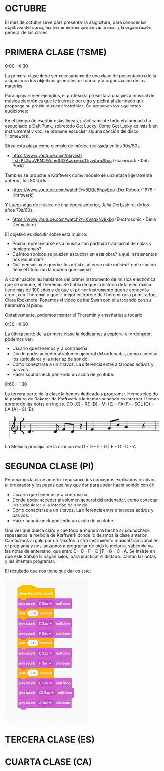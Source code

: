 # OCTUBRE

El mes de octubre sirve para presentar la asignatura, para conocer los objetivos
del curso, las herramientas que se van a usar y la organización general de las
clases.


# PRIMERA CLASE (TSME)

0:00 - 0:30

La primera clase debe ser necesariamente una clase de presentación de la
asigunatura los objetivos generales del curso y la organización de las materias.

Para apoyarse en ejemplos, el profesor/a presentará una pieza musical de música electrónica que le interese por algo
y pedirá al alumnado que proponga su propia música electrónica. Se proponen las siguientes audiciones:

En el tiempo de escribir estas lineas, prácticamente todo el alumnado ha escuchado a Daft Punk, sobretodo Get Lucky.
Como Get Lucky es más bien instrumental y voz, se propone escuchar alguna canción del disco 'Homework'. 

Sirva esta pieza como ejemplo de música realizada en los 90s/80s.
- https://www.youtube.com/playlist?list=PLSdoVPM5Wnne3Q2AxosemsThywhraJ0su
    (Homework - Daft Punk)
    
También se propone a Kraftwerk como modelo de una etapa ligeramente anterior, los 80s/70s. 
- https://www.youtube.com/watch?v=5DBc5NpyEoo
    (Der Roboter 1978 - Kraftwerk)

Y Luego algo de música de una época anterior, Delia Derbyshire, de los años 70s/60s.
- https://www.youtube.com/watch?v=XVsqxNy8kkg
    (Electrosonic - Delia Derbyshire)

El objetivo es discutir sobre esta música:
- Podría representarse esta música con partitura tradicional de notas y pentagramas?
- Cuántos sonidos se pueden escuchar en esta obra? a qué instrumentos nos recuerdan?
- Qué pensais que querían los artistas al crear este música? qué relación tiene el titulo
con la música que suena?

A continuación les hablamos del primer instrumento de música electrónica que se conoce, el Theremin. Se habla de que
la historia de la electrónica tiene más de 100 años y de que el primer instrumento que se conoce lo creó Leon Theremin
y que la mejor intérprete de Theremin y la primera fue, Clara Rockmore. Ponemos el video de the Swan con ella tocando
con su heramana al piano. 

Optativamente, podemos montar el Theremin y enseñarles a tocarlo. 

0:30 - 0:60

La última parte de la primera clase la dedicamos a explorar el ordenador, podemos ver:
- Usuario que tenemos y la contraseña.
- Donde poder acceder al volumen general del ordenador, como conectar los auriculares y la interfaz de sonido.
- Cómo conectarse a un altavoz. La diferencia entre altavoces activos y pasivos.
- Hacer soundcheck poniendo un audio de youtube.

0:60 - 1:30

La tercera parte de la clase la hemos dedicado a programar. Hemos elegido la partitura de Roboter de Kraftwerk y la hemos buscado en internet. Hemos aprendido las notas en inglés. DO (C) - RE (D) - MI (E) - FA (F) - SOL (G) - LA (A) - SI (B).

![DieRoboterKraftwerk](Screenshot_1.png)

La Melodía principal de la canción es: D - D - F - D  |  F - G - C - A

# SEGUNDA CLASE (PI)

Retomamos la clase anterior repasando los conceptos explicados relativos al ordenador y los pasos que hay que dar para
poder hacer sonido con él: 

- Usuario que tenemos y la contraseña.
- Donde poder acceder al volumen general del ordenador, como conectar los auriculares y la interfaz de sonido.
- Cómo conectarse a un altavoz. La diferencia entre altavoces activos y pasivos.
- Hacer soundcheck poniendo un audio de youtube.

Una vez que queda claro y que todo el mundo ha hecho su soundcheck, repasamos la melodía de Kraftwerk donde lo dejamos la clase
anterior. Cambiamos al gato por un saxofón u otro instrumento musical tradicional en el programa y nos lanzamos a programar de oido
la melodia, sabiendo ya las notas de antemano, que eran: D - D - F - D  |  F - G - C - A. Se insiste en que este trabajo lo hagan solos, para practicar el dictado. Cantan las notas y las intentan programar. 

El resultado que nos tiene que dar es este: 

![DieRoboterScratch](melodia.png)

# TERCERA CLASE (ES)

# CUARTA CLASE (CA)
